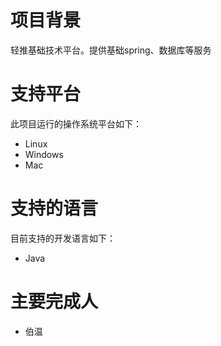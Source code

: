 # 项目背景
轻推基础技术平台。提供基础spring、数据库等服务

# 支持平台
此项目运行的操作系统平台如下：

- Linux
- Windows
- Mac

# 支持的语言

目前支持的开发语言如下：

- Java

# 主要完成人

- 伯温




